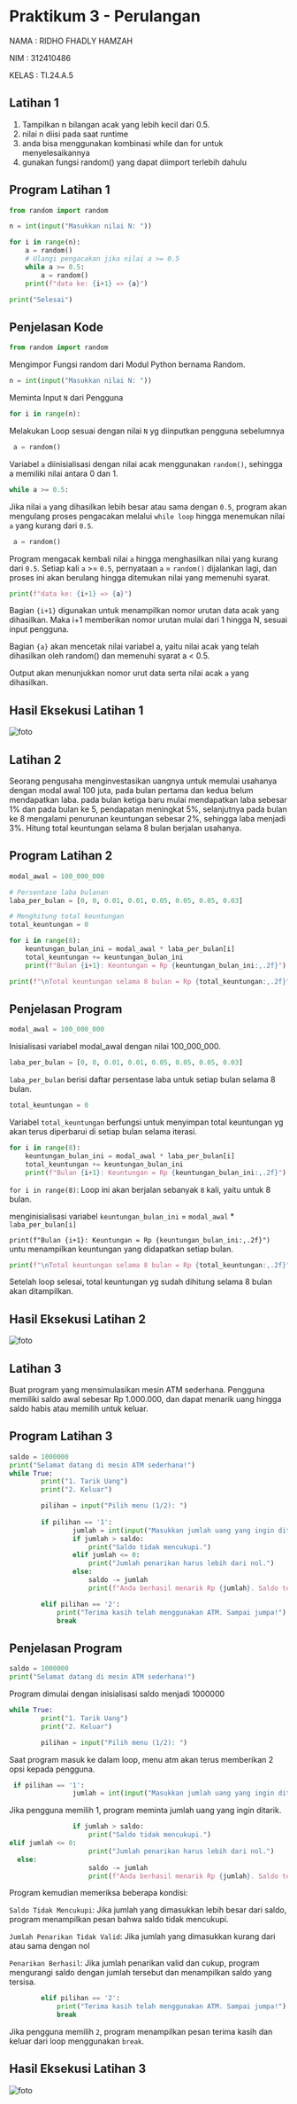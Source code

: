 # Praktikum 3 - Perulangan
NAMA    : RIDHO FHADLY HAMZAH

NIM     : 312410486

KELAS   : TI.24.A.5

## Latihan 1
1. Tampilkan n bilangan acak yang lebih kecil dari 0.5.
2. nilai n diisi pada saat runtime
3. anda bisa menggunakan kombinasi while dan for untuk menyelesaikannya
4. gunakan fungsi random() yang dapat diimport terlebih dahulu

## Program Latihan 1
```python
from random import random

n = int(input("Masukkan nilai N: "))

for i in range(n):
    a = random()
    # Ulangi pengacakan jika nilai a >= 0.5
    while a >= 0.5:
        a = random()
    print(f"data ke: {i+1} => {a}")

print("Selesai")
```
## Penjelasan Kode
```python
from random import random
```
Mengimpor Fungsi random dari Modul Python bernama Random.
```python
n = int(input("Masukkan nilai N: "))
```
Meminta Input `N` dari Pengguna
```python
for i in range(n):
```
Melakukan Loop sesuai dengan nilai `N` yg diinputkan pengguna sebelumnya
```python
 a = random()
```
Variabel `a` diinisialisasi dengan nilai acak menggunakan `random()`, sehingga a memiliki nilai antara 0 dan 1.
```python
while a >= 0.5:
```
Jika nilai `a` yang dihasilkan lebih besar atau sama dengan `0.5`, program akan mengulang proses pengacakan melalui `while loop` hingga menemukan nilai `a` yang kurang dari `0.5`.
```python
 a = random()
```
Program mengacak kembali nilai `a` hingga menghasilkan nilai yang kurang dari `0.5`. Setiap kali `a` >= `0.5`, pernyataan `a` = `random()` dijalankan lagi, dan proses ini akan berulang hingga ditemukan nilai yang memenuhi syarat.
```python
print(f"data ke: {i+1} => {a}")
```
Bagian `{i+1}` digunakan untuk menampilkan nomor urutan data acak yang dihasilkan. Maka i+1 memberikan nomor urutan mulai dari 1 hingga N, sesuai input pengguna.

Bagian `{a}` akan mencetak nilai variabel a, yaitu nilai acak yang telah dihasilkan oleh random() dan memenuhi syarat a < 0.5.

Output akan menunjukkan nomor urut data serta nilai acak `a` yang dihasilkan.

## Hasil Eksekusi Latihan 1
![foto](https://github.com/Nakii-ru/foto/blob/main/Screenshot%202024-11-01%20193310.png?raw=true)

## Latihan 2
Seorang pengusaha menginvestasikan uangnya untuk memulai usahanya dengan modal
awal 100 juta, pada bulan pertama dan kedua belum mendapatkan laba. pada bulan ketiga
baru mulai mendapatkan laba sebesar 1% dan pada bulan ke 5, pendapatan meningkat 5%,
selanjutnya pada bulan ke 8 mengalami penurunan keuntungan sebesar 2%, sehingga laba
menjadi 3%. Hitung total keuntungan selama 8 bulan berjalan usahanya.

## Program Latihan 2
```python
modal_awal = 100_000_000

# Persentase laba bulanan
laba_per_bulan = [0, 0, 0.01, 0.01, 0.05, 0.05, 0.05, 0.03]

# Menghitung total keuntungan
total_keuntungan = 0

for i in range(8):
    keuntungan_bulan_ini = modal_awal * laba_per_bulan[i]
    total_keuntungan += keuntungan_bulan_ini
    print(f"Bulan {i+1}: Keuntungan = Rp {keuntungan_bulan_ini:,.2f}")

print(f"\nTotal keuntungan selama 8 bulan = Rp {total_keuntungan:,.2f}")
```

## Penjelasan Program
```python
modal_awal = 100_000_000
```
Inisialisasi variabel modal_awal dengan nilai 100_000_000.
```python
laba_per_bulan = [0, 0, 0.01, 0.01, 0.05, 0.05, 0.05, 0.03]
```
`laba_per_bulan` berisi daftar persentase laba untuk setiap bulan selama 8 bulan.
```python
total_keuntungan = 0
```
Variabel `total_keuntungan` berfungsi untuk menyimpan total keuntungan yg akan terus diperbarui di setiap bulan selama iterasi.
```python
for i in range(8):
    keuntungan_bulan_ini = modal_awal * laba_per_bulan[i]
    total_keuntungan += keuntungan_bulan_ini
    print(f"Bulan {i+1}: Keuntungan = Rp {keuntungan_bulan_ini:,.2f}")
```
`for i in range(8)`: Loop ini akan berjalan sebanyak `8` kali, yaitu untuk 8 bulan.

menginisialisasi variabel `keuntungan_bulan_ini` = `modal_awal` * `laba_per_bulan[i]` 

`print(f"Bulan {i+1}: Keuntungan = Rp {keuntungan_bulan_ini:,.2f}")` untu menampilkan keuntungan yang didapatkan setiap bulan.

```python
print(f"\nTotal keuntungan selama 8 bulan = Rp {total_keuntungan:,.2f}")
```
Setelah loop selesai, total keuntungan yg sudah dihitung selama 8 bulan akan ditampilkan.

## Hasil Eksekusi Latihan 2
![foto](https://github.com/Nakii-ru/foto/blob/main/Screenshot%202024-11-01%20193329.png?raw=true)

## Latihan 3
Buat program yang mensimulasikan mesin ATM sederhana. Pengguna memiliki saldo awal
sebesar Rp 1.000.000, dan dapat menarik uang hingga saldo habis atau memilih untuk
keluar.

## Program Latihan 3
```python
saldo = 1000000
print("Selamat datang di mesin ATM sederhana!")
while True:
        print("1. Tarik Uang")
        print("2. Keluar")

        pilihan = input("Pilih menu (1/2): ")
        
        if pilihan == '1':     
                jumlah = int(input("Masukkan jumlah uang yang ingin ditarik: Rp "))
                if jumlah > saldo:
                    print("Saldo tidak mencukupi.")
                elif jumlah <= 0:
                    print("Jumlah penarikan harus lebih dari nol.")
                else:
                    saldo -= jumlah
                    print(f"Anda berhasil menarik Rp {jumlah}. Saldo tersisa: Rp {saldo}")

        elif pilihan == '2':
            print("Terima kasih telah menggunakan ATM. Sampai jumpa!")
            break
```
## Penjelasan Program

```python
saldo = 1000000
print("Selamat datang di mesin ATM sederhana!")
```
Program dimulai dengan inisialisasi saldo menjadi 1000000
```python
while True:
        print("1. Tarik Uang")
        print("2. Keluar")

        pilihan = input("Pilih menu (1/2): ")
```
Saat program masuk ke dalam loop, menu atm akan terus memberikan 2 opsi kepada pengguna.
```python
 if pilihan == '1':     
                jumlah = int(input("Masukkan jumlah uang yang ingin ditarik: Rp "))
```
Jika pengguna memilih 1, program meminta jumlah uang yang ingin ditarik.
```python
                if jumlah > saldo:
                    print("Saldo tidak mencukupi.")
elif jumlah <= 0:
                    print("Jumlah penarikan harus lebih dari nol.")
  else:
                    saldo -= jumlah
                    print(f"Anda berhasil menarik Rp {jumlah}. Saldo tersisa: Rp {saldo}")

```
Program kemudian memeriksa beberapa kondisi:

`Saldo Tidak Mencukupi`: Jika jumlah yang dimasukkan lebih besar dari saldo, program menampilkan pesan bahwa saldo tidak mencukupi.

`Jumlah Penarikan Tidak Valid`: Jika jumlah yang dimasukkan kurang dari atau sama dengan nol

`Penarikan Berhasil`: Jika jumlah penarikan valid dan cukup, program mengurangi saldo dengan jumlah tersebut dan menampilkan saldo yang tersisa.

```python
        elif pilihan == '2':
            print("Terima kasih telah menggunakan ATM. Sampai jumpa!")
            break
```
Jika pengguna memilih `2`, program menampilkan pesan terima kasih dan keluar dari loop menggunakan `break`.

## Hasil Eksekusi Latihan 3
![foto](https://github.com/Nakii-ru/foto/blob/main/Screenshot%202024-11-01%20193947.png?raw=true)
